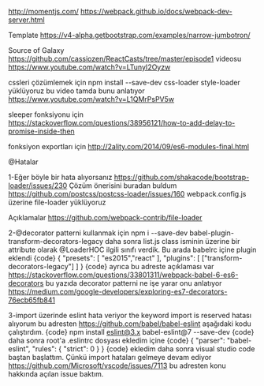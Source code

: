 http://momentjs.com/
https://webpack.github.io/docs/webpack-dev-server.html

Template
https://v4-alpha.getbootstrap.com/examples/narrow-jumbotron/

Source of Galaxy
https://github.com/cassiozen/ReactCasts/tree/master/episode1
videosu
https://www.youtube.com/watch?v=LTunyI2Oyzw

cssleri çözümlemek için
npm install --save-dev css-loader style-loader yüklüyoruz
bu video tamda bunu anlatıyor
https://www.youtube.com/watch?v=L1QMrPsPV5w

sleeper fonksiyonu için
https://stackoverflow.com/questions/38956121/how-to-add-delay-to-promise-inside-then

fonksiyon exportları için
http://2ality.com/2014/09/es6-modules-final.html

@Hatalar

1-Eğer böyle bir hata alıyorsanız https://github.com/shakacode/bootstrap-loader/issues/230
  Çözüm önerisini buradan buldum https://github.com/postcss/postcss-loader/issues/160
  webpack.config.js üzerine file-loader yüklüyoruz
  
  Açıklamalar
  https://github.com/webpack-contrib/file-loader

2-@decorator patterni kullanmak için 
npm i --save-dev babel-plugin-transform-decorators-legacy 
daha sonra list.js class isminin üzerine bir attribute olarak
@LoaderHOC ilgili sınıfı verdik. Bu arada 
babelrc içine plugin eklendi
{code}
{
    "presets": [
        "es2015","react"
    ],
    "plugins": [
        ["transform-decorators-legacy"]
      ]
}
{code}
ayrıca bu adreste açıklaması var
https://stackoverflow.com/questions/33801311/webpack-babel-6-es6-decorators
bu yazıda decorator patterni ne işe yarar onu anlatıyor
https://medium.com/google-developers/exploring-es7-decorators-76ecb65fb841

3-import üzerinde eslint hata veriyor the keyword import is reserved hatası alıyorum bu adresten
https://github.com/babel/babel-eslint aşağıdaki kodu çalıştırdım.
{code}
npm install eslint@3.x babel-eslint@7 --save-dev
{code}
daha sonra root'a .eslintrc dosyası ekledim içine
{code}
{
    "parser": "babel-eslint",
    "rules": {
      "strict": 0
    }
}
{code}
ekledim daha sonra visual studio code baştan başlattım. Çünkü import hataları gelmeye devam ediyor
https://github.com/Microsoft/vscode/issues/7113 bu adresten konu hakkında açılan issue baktım.
